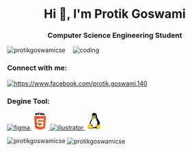 <h1 align="center">Hi 👋, I'm Protik Goswami</h1>
<h3 align="center">Computer Science Engineering Student</h3>
<img align="right"alt="coding"width="350"src="[[https://i.pinimg.com/originals/81/17/8b/81178b47a8598f0c81c4799f2cdd4057.gif](https://mir-s3-cdn-cf.behance.net/project_modules/hd/5eeea355389655.59822ff824b72.gif](https://mir-s3-cdn-cf.behance.net/project_modules/max_1200/5eeea355389655.59822ff824b72.gif))">
<p align="left"> <img src="https://komarev.com/ghpvc/?username=protikgoswamicse&label=Profile%20views&color=0e75b6&style=flat" alt="protikgoswamicse" /> </p>




<h3 align="left">Connect with me:</h3>
<p align="left">
<a href="https://fb.com/https://www.facebook.com/protik.goswami.140" target="blank"><img align="center" src="https://raw.githubusercontent.com/rahuldkjain/github-profile-readme-generator/master/src/images/icons/Social/facebook.svg" alt="https://www.facebook.com/protik.goswami.140" height="30" width="40" /></a>
</p>



<h3 align="left">Degine Tool:</h3>
<p align="left"> <a href="https://www.figma.com/" target="_blank" rel="noreferrer"> <img src="https://www.vectorlogo.zone/logos/figma/figma-icon.svg" alt="figma" width="40" height="40"/> </a> <a href="https://www.w3.org/html/" target="_blank" rel="noreferrer"> <img src="https://raw.githubusercontent.com/devicons/devicon/master/icons/html5/html5-original-wordmark.svg" alt="html5" width="40" height="40"/> </a> <a href="https://www.adobe.com/in/products/illustrator.html" target="_blank" rel="noreferrer"> <img src="https://www.vectorlogo.zone/logos/adobe_illustrator/adobe_illustrator-icon.svg" alt="illustrator" width="40" height="40"/> </a> <a href="https://www.linux.org/" target="_blank" rel="noreferrer"> <img src="https://raw.githubusercontent.com/devicons/devicon/master/icons/linux/linux-original.svg" alt="linux" width="40" height="40"/> </a> </p>


<p><img align="left" src="https://github-readme-stats.vercel.app/api/top-langs?username=protikgoswamicse&show_icons=true&locale=en&layout=compact" alt="protikgoswamicse" /></p>

<p>&nbsp;<img align="center" src="https://github-readme-stats.vercel.app/api?username=protikgoswamicse&show_icons=true&locale=en" alt="protikgoswamicse" /></p>
